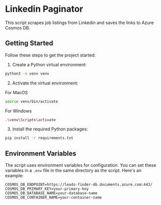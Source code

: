 # Linkedin Paginator

This script scrapes job listings from Linkedin and saves the links to Azure Cosmos DB.

## Getting Started

Follow these steps to get the project started:

1. Create a Python virtual environment:

```bash
python3 -m venv venv
```

2. Activate the virtual environment:

For MacOS
```bash
source venv/bin/activate
```
For Windows
```bash
.\venv\Scripts\activate
```

3. Install the required Python packages:

```bash
pip install -r requirements.txt
```

## Environment Variables

The script uses environment variables for configuration. You can set these variables in a `.env` file in the same directory as the script. Here's an example:

```env
COSMOS_DB_ENDPOINT=https://leads-finder-db.documents.azure.com:443/
COSMOS_DB_PRIMARY_KEY=your-primary-key
COSMOS_DB_DATABASE_NAME=your-database-name
COSMOS_DB_CONTAINER_NAME=your-container-name
```
